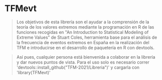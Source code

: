 # TFMevt

>Los objetivos de esta librería son el ayudar a la comprensión de la teoría de los valores
extremos mediante la programación en R de las funciones recogidas en "An Introduction to Statistical Modeling of Extreme Values" de Stuart Coles, herramienta base para el análisis de la frecuencia de eventos extremos en España en la realización del TFM e introducirse en el desarrollo de paquetería en R con devtools.

>Así pues, cualquier persona está bienvenida a colaborar en la librería y dar nuevos puntos de vista.
> Para el uso solo es necesario correr 'devtools::install_github("TFM-2021/Libreria")' y cargarla con 'library(TFMevt)'
